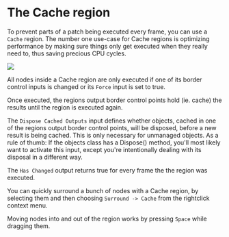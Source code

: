 # The Cache region

To prevent parts of a patch being executed every frame, you can use a ``Cache`` region. The number one use-case for Cache regions is optimizing performance by making sure things only get executed when they really need to, thus saving precious CPU cycles.

![](../../images/language/cache-region.png)

All nodes inside a Cache region are only executed if one of its border control inputs is changed or its ``Force`` input is set to true.

Once executed, the regions output border control points hold (ie. cache) the results until the region is executed again. 

The ``Dispose Cached Outputs`` input defines whether objects, cached in one of the regions output border control points, will be disposed, before a new result is being cached. This is only necessary for unmanaged objects. As a rule of thumb: If the objects class has a Dispose() method, you'll most likely want to activate this input, except you're intentionally dealing with its disposal in a different way. 

The ``Has Changed`` output returns true for every frame the the region was executed.

You can quickly surround a bunch of nodes with a Cache region, by selecting them and then choosing ``Surround -> Cache`` from the rightclick context menu.

Moving nodes into and out of the region works by pressing ``Space`` while dragging them. 
